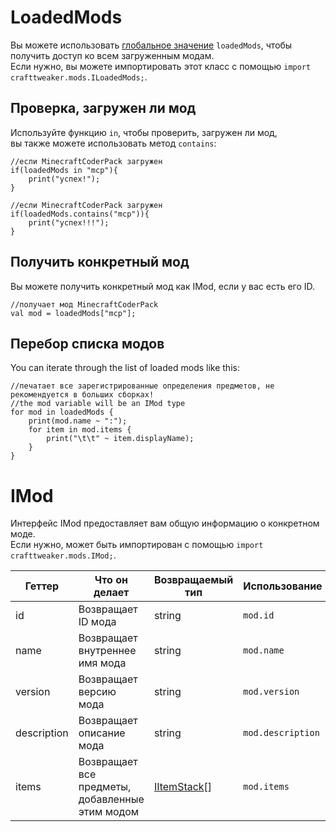 # LoadedMods

Вы можете использовать [глобальное значение](/Vanilla/Global_Functions/) `loadedMods`, чтобы получить доступ ко всем загруженным модам.  
Если нужно, вы можете импортировать этот класс с помощью `import crafttweaker.mods.ILoadedMods;`.

## Проверка, загружен ли мод

Используйте функцию `in`, чтобы проверить, загружен ли мод,   
вы также можете использовать метод `contains`:

```zenscript
//если MinecraftCoderPack загружен
if(loadedMods in "mcp"){
    print("успех!");
}

//если MinecraftCoderPack загружен
if(loadedMods.contains("mcp")){
    print("успех!!!");
}
```

## Получить конкретный мод

Вы можете получить конкретный мод как IMod, если у вас есть его ID.

```zenscript
//получает мод MinecraftCoderPack
val mod = loadedMods["mcp"];
```

## Перебор списка модов

You can iterate through the list of loaded mods like this:

```zenscript
//печатает все зарегистрированные определения предметов, не рекомендуется в больших сборках!
//the mod variable will be an IMod type
for mod in loadedMods {
    print(mod.name ~ ":");
    for item in mod.items {
        print("\t\t" ~ item.displayName);
    }
}
```

# IMod

Интерфейс IMod предоставляет вам общую информацию о конкретном моде.  
Если нужно, может быть импортирован с помощью `import crafttweaker.mods.IMod;`.

| Геттер      | Что он делает                                   | Возвращаемый тип                           | Использование     |
| ----------- | ----------------------------------------------- | ------------------------------------------ | ----------------- |
| id          | Возвращает ID мода                              | string                                     | `mod.id`          |
| name        | Возвращает внутреннее имя мода                  | string                                     | `mod.name`        |
| version     | Возвращает версию мода                          | string                                     | `mod.version`     |
| description | Возвращает описание мода                        | string                                     | `mod.description` |
| items       | Возвращает все предметы, добавленные этим модом | [IItemStack](/Vanilla/Items/IItemStack/)[] | `mod.items`       |